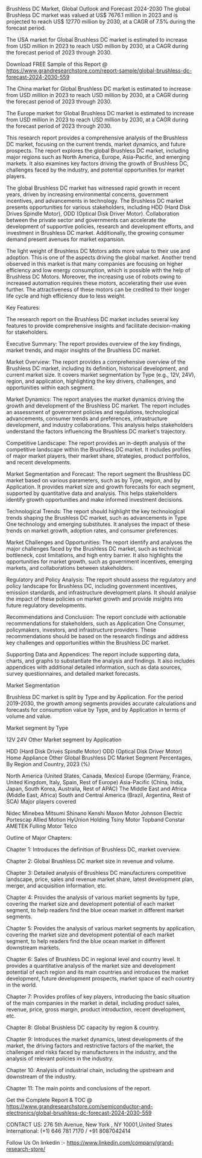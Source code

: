 Brushless DC Market, Global Outlook and Forecast 2024-2030
The global Brushless DC market was valued at US$ 7676.1 million in 2023 and is projected to reach US$ 12770 million by 2030, at a CAGR of 7.5% during the forecast period.

The USA market for Global Brushless DC market is estimated to increase from USD million in 2023 to reach USD million by 2030, at a CAGR during the forecast period of 2023 through 2030.

Download FREE Sample of this Report @ https://www.grandresearchstore.com/report-sample/global-brushless-dc-forecast-2024-2030-559

The China market for Global Brushless DC market is estimated to increase from USD million in 2023 to reach USD million by 2030, at a CAGR during the forecast period of 2023 through 2030.

The Europe market for Global Brushless DC market is estimated to increase from USD million in 2023 to reach USD million by 2030, at a CAGR during the forecast period of 2023 through 2030.

This research report provides a comprehensive analysis of the Brushless DC market, focusing on the current trends, market dynamics, and future prospects. The report explores the global Brushless DC market, including major regions such as North America, Europe, Asia-Pacific, and emerging markets. It also examines key factors driving the growth of Brushless DC, challenges faced by the industry, and potential opportunities for market players.

The global Brushless DC market has witnessed rapid growth in recent years, driven by increasing environmental concerns, government incentives, and advancements in technology. The Brushless DC market presents opportunities for various stakeholders, including HDD (Hard Disk Drives Spindle Motor), ODD (Optical Disk Driver Motor). Collaboration between the private sector and governments can accelerate the development of supportive policies, research and development efforts, and investment in Brushless DC market. Additionally, the growing consumer demand present avenues for market expansion.

The light weight of Brushless DC Motors adds more value to their use and adoption. This is one of the aspects driving the global market. Another trend observed in this market is that many companies are focusing on higher efficiency and low energy consumption, which is possible with the help of Brushless DC Motors. Moreover, the increasing use of robots owing to increased automation requires these motors, accelerating their use even further. The attractiveness of these motors can be credited to their longer life cycle and high efficiency due to less weight.

Key Features:

The research report on the Brushless DC market includes several key features to provide comprehensive insights and facilitate decision-making for stakeholders.

Executive Summary: The report provides overview of the key findings, market trends, and major insights of the Brushless DC market.

Market Overview: The report provides a comprehensive overview of the Brushless DC market, including its definition, historical development, and current market size. It covers market segmentation by Type (e.g., 12V, 24V), region, and application, highlighting the key drivers, challenges, and opportunities within each segment.

Market Dynamics: The report analyses the market dynamics driving the growth and development of the Brushless DC market. The report includes an assessment of government policies and regulations, technological advancements, consumer trends and preferences, infrastructure development, and industry collaborations. This analysis helps stakeholders understand the factors influencing the Brushless DC market's trajectory.

Competitive Landscape: The report provides an in-depth analysis of the competitive landscape within the Brushless DC market. It includes profiles of major market players, their market share, strategies, product portfolios, and recent developments.

Market Segmentation and Forecast: The report segment the Brushless DC market based on various parameters, such as by Type, region, and by Application. It provides market size and growth forecasts for each segment, supported by quantitative data and analysis. This helps stakeholders identify growth opportunities and make informed investment decisions.

Technological Trends: The report should highlight the key technological trends shaping the Brushless DC market, such as advancements in Type One technology and emerging substitutes. It analyses the impact of these trends on market growth, adoption rates, and consumer preferences.

Market Challenges and Opportunities: The report identify and analyses the major challenges faced by the Brushless DC market, such as technical bottleneck, cost limitations, and high entry barrier. It also highlights the opportunities for market growth, such as government incentives, emerging markets, and collaborations between stakeholders.

Regulatory and Policy Analysis: The report should assess the regulatory and policy landscape for Brushless DC, including government incentives, emission standards, and infrastructure development plans. It should analyse the impact of these policies on market growth and provide insights into future regulatory developments.

Recommendations and Conclusion: The report conclude with actionable recommendations for stakeholders, such as Application One Consumer, policymakers, investors, and infrastructure providers. These recommendations should be based on the research findings and address key challenges and opportunities within the Brushless DC market.

Supporting Data and Appendices: The report include supporting data, charts, and graphs to substantiate the analysis and findings. It also includes appendices with additional detailed information, such as data sources, survey questionnaires, and detailed market forecasts.

Market Segmentation

Brushless DC market is split by Type and by Application. For the period 2019-2030, the growth among segments provides accurate calculations and forecasts for consumption value by Type, and by Application in terms of volume and value.

Market segment by Type

12V
24V
Other
Market segment by Application

HDD (Hard Disk Drives Spindle Motor)
ODD (Optical Disk Driver Motor)
Home Appliance
Other
Global Brushless DC Market Segment Percentages, By Region and Country, 2023 (%)

North America (United States, Canada, Mexico)
Europe (Germany, France, United Kingdom, Italy, Spain, Rest of Europe)
Asia-Pacific (China, India, Japan, South Korea, Australia, Rest of APAC)
The Middle East and Africa (Middle East, Africa)
South and Central America (Brazil, Argentina, Rest of SCA)
Major players covered

Nidec
Minebea Mitsumi
Shinano Kenshi
Maxon Motor
Johnson Electric
Portescap
Allied Motion
HyUnion Holding
Tsiny Motor
Topband
Constar
AMETEK
Fulling Motor
Telco

Outline of Major Chapters:

Chapter 1: Introduces the definition of Brushless DC, market overview.

Chapter 2: Global Brushless DC market size in revenue and volume.

Chapter 3: Detailed analysis of Brushless DC manufacturers competitive landscape, price, sales and revenue market share, latest development plan, merger, and acquisition information, etc.

Chapter 4: Provides the analysis of various market segments by type, covering the market size and development potential of each market segment, to help readers find the blue ocean market in different market segments.

Chapter 5: Provides the analysis of various market segments by application, covering the market size and development potential of each market segment, to help readers find the blue ocean market in different downstream markets.

Chapter 6: Sales of Brushless DC in regional level and country level. It provides a quantitative analysis of the market size and development potential of each region and its main countries and introduces the market development, future development prospects, market space of each country in the world.

Chapter 7: Provides profiles of key players, introducing the basic situation of the main companies in the market in detail, including product sales, revenue, price, gross margin, product introduction, recent development, etc.

Chapter 8: Global Brushless DC capacity by region & country.

Chapter 9: Introduces the market dynamics, latest developments of the market, the driving factors and restrictive factors of the market, the challenges and risks faced by manufacturers in the industry, and the analysis of relevant policies in the industry.

Chapter 10: Analysis of industrial chain, including the upstream and downstream of the industry.

Chapter 11: The main points and conclusions of the report.

Get the Complete Report & TOC @ https://www.grandresearchstore.com/semiconductor-and-electronics/global-brushless-dc-forecast-2024-2030-559

CONTACT US:
276 5th Avenue, New York , NY 10001,United States
International: (+1) 646 781 7170 / +91 8087042414

Follow Us On linkedin :- https://www.linkedin.com/company/grand-research-store/
